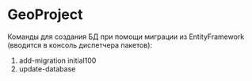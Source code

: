 # GeoProject
Команды для создания БД при помощи миграции из EntityFramework (вводится в консоль диспетчера пакетов):
1. add-migration initial100
2. update-database
